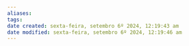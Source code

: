 ```yaml
---
aliases: 
tags: 
date created: sexta-feira, setembro 6º 2024, 12:19:43 am
date modified: sexta-feira, setembro 6º 2024, 12:19:46 am
---
```

